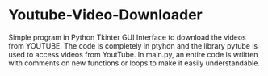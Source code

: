 # Youtube-Video-Downloader
Simple program in Python Tkinter GUI Interface to download the videos from YOUTUBE.
The code is completely in ptyhon and the library pytube is used to access videos from YoutTube.
In main.py, an entire code is wriitten with comments on new functions or loops to make it easily understandable.
